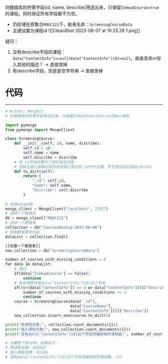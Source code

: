 将数据库的所需字段(id, name, describe)筛选出来，只保留`IsHeadCourse=true`的课程。同时保证所有字段都不为空。

- 仍存储在原集合`MOOC123`下，新表名称：`ScreeningCourseData`
- 主键设置为课程id
![[CleanShot 2023-08-07 at 10.25.28 1.png]]

疑问：
1. 没有describe字段的课程：`data["ContentInfo"]==null`/`data["ContentInfo"][0]=null`。直接丢弃or存入其他的描述？   -> 直接舍掉
2. 有describe字段，但是是空字符串     -> 直接舍掉

# 代码
----
```python
# Author: WangBin
# 将数据库的所需字段筛选出来，只保留IsHeadCourse=true的8w+课程

import pymongo
from pymongo import MongoClient

class ScreeningCourse:
    def __init__(self, id, name, discribe):
        self.id = id
        self.name = name
        self.discribe = discribe
    # 将_id字段设置为了我们指定的值
    # 这样在插入数据时就会使用我们指定的_id作为主键，而不是自动生成ObjectId
    def to_dict(self):
        return {
            "_id": self.id,
            "name": self.name,
            "discribe": self.discribe
        }
        
# 连接mongoDB
mongo_client = MongoClient("localhost", 27017)
# 选择一个数据库
db = mongo_client["MOOC123"]
# 选择一个数据表
collection = db["CoursesBackup-2023-06-08"]
# 获取数据表中内容
dataList = collection.find()

[[创建一个数据表]]
new_collection = db["ScreeningCourseData"]

number_of_courses_with_missing_conditions = 0
for data in dataList:
    # 跳过
    if(data["IsHeadCourse"] == False):
        continue    
    # 有些课程没有data["ContentInfo"][0]这个字段
    if(len(data["ContentInfo"]) == 0 or data["ContentInfo"][0]["Describe"] == None):
        number_of_courses_with_missing_conditions += 1
        continue
    course = ScreeningCourse(data["_id"], 
						     data["CourseName"], 
						     data["ContentInfo"][0]["Describe"])
    new_collection.insert_one(course.to_dict())

print("原课程总数:", collection.count_documents({}))
print("插入课程总数:", new_collection.count_documents({}))
print("没有data['ContentInfo'][0]这个字段而被刷掉的课程数:", number_of_courses_with_missing_conditions)

# 大概跑了10分钟，结果如下：
# 原课程总数: 483007
# 插入课程总数: 83126
# 没有data['ContentInfo'][0]这个字段而被刷掉的课程数: 111
```